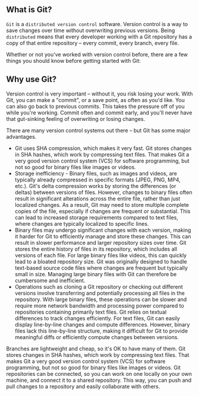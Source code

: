 ## What is Git?
``Git`` is a ``distributed version control`` software. Version control is a way to save changes over time without overwriting previous versions. Being ``distributed`` means that every developer working with a Git repository has a copy of that entire repository – every commit, every branch, every file.

Whether or not you've worked with version control before, there are a few things you should know before getting started with Git:

## Why use Git?
Version control is very important – without it, you risk losing your work. With Git, you can make a "commit", or a save point, as often as you'd like. You can also go back to previous commits. This takes the pressure off of you while you're working. Commit often and commit early, and you'll never have that gut-sinking feeling of overwriting or losing changes.

There are many version control systems out there – but Git has some major advantages.
+ Git uses SHA compression, which makes it very fast. Git stores changes in SHA hashes, which work by compressing text files. That makes Git a very good version control system (VCS) for software programming, but not so good for binary files like images or videos.
+ Storage inefficiency - Binary files, such as images and videos, are typically already compressed in specific formats (JPEG, PNG, MP4, etc.). Git's delta compression works by storing the differences (or deltas) between versions of files. However, changes to binary files often result in significant alterations across the entire file, rather than just localized changes. As a result, Git may need to store multiple complete copies of the file, especially if changes are frequent or substantial. This can lead to increased storage requirements compared to text files, where changes are typically localized to specific lines.
+ Binary files may undergo significant changes with each version, making it harder for Git to efficiently manage and store these changes. This can result in slower performance and larger repository sizes over time. Git stores the entire history of files in its repository, which includes all versions of each file. For large binary files like videos, this can quickly lead to a bloated repository size. Git was originally designed to handle text-based source code files where changes are frequent but typically small in size. Managing large binary files with Git can therefore be cumbersome and inefficient.
+ Operations such as cloning a Git repository or checking out different versions involve transferring and potentially processing all files in the repository. With large binary files, these operations can be slower and require more network bandwidth and processing power compared to repositories containing primarily text files. Git relies on textual differences to track changes efficiently. For text files, Git can easily display line-by-line changes and compute differences. However, binary files lack this line-by-line structure, making it difficult for Git to provide meaningful diffs or efficiently compute changes between versions.

Branches are lightweight and cheap, so it's OK to have many of them. Git stores changes in SHA hashes, which work by compressing text files. That makes Git a very good version control system (VCS) for software programming, but not so good for binary files like images or videos.
Git repositories can be connected, so you can work on one locally on your own machine, and connect it to a shared repository. This way, you can push and pull changes to a repository and easily collaborate with others.
